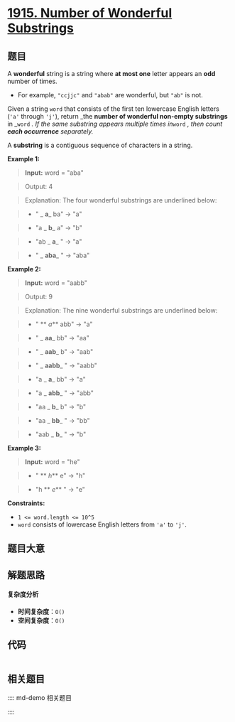 # [1915. Number of Wonderful Substrings](https://leetcode.com/problems/number-of-wonderful-substrings/)

## 题目

A **wonderful** string is a string where **at most one** letter appears an
**odd** number of times.

- For example, `"ccjjc"` and `"abab"` are wonderful, but `"ab"` is not.

Given a string `word` that consists of the first ten lowercase English letters
(`'a'` through `'j'`), return _the **number of wonderful non-empty
substrings** in _`word` _. If the same substring appears multiple times
in_`word` _, then count **each occurrence** separately._

A **substring** is a contiguous sequence of characters in a string.

**Example 1:**

>

> **Input:** word = "aba"

> Output: 4

> Explanation: The four wonderful substrings are underlined below:

> - " _ **a**_ ba" -> "a"

> - "a _ **b**_ a" -> "b"

> - "ab _ **a**_ " -> "a"

> - " _ **aba**_ " -> "aba"

**Example 2:**

>

> **Input:** word = "aabb"

> Output: 9

> Explanation: The nine wonderful substrings are underlined below:

> - " ** _a_** abb" -> "a"

> - " _ **aa**_ bb" -> "aa"

> - " _ **aab**_ b" -> "aab"

> - " _ **aabb**_ " -> "aabb"

> - "a _ **a**_ bb" -> "a"

> - "a _ **abb**_ " -> "abb"

> - "aa _ **b**_ b" -> "b"

> - "aa _ **bb**_ " -> "bb"

> - "aab _ **b**_ " -> "b"

**Example 3:**

>

> **Input:** word = "he"

> - " ** _h_** e" -> "h"

> - "h ** _e_** " -> "e"

**Constraints:**

- `1 <= word.length <= 10^5`
- `word` consists of lowercase English letters from `'a'` to `'j'`.

## 题目大意

## 解题思路

#### 复杂度分析

- **时间复杂度**：`O()`
- **空间复杂度**：`O()`

## 代码

```javascript

```

## 相关题目

:::: md-demo 相关题目

::::
